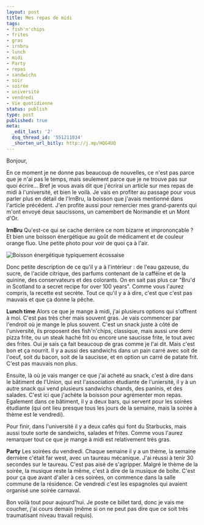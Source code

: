 ```yaml
---
layout: post
title: Mes repas de midi
tags:
- fish'n'chips
- frites
- gras
- irnbru
- lunch
- midi
- Party
- repas
- sandwichs
- soir
- soirée
- université
- vendredi
- Vie quotidienne
status: publish
type: post
published: true
meta:
  _edit_last: '2'
  dsq_thread_id: '551211034'
  _shorten_url_bitly: http://j.mp/HQG4UQ
---
```

Bonjour,

En ce moment je ne donne pas beaucoup de nouvelles, ce n'est pas parce que je n'ai pas le temps, mais seulement parce que je ne trouve pas sur quoi écrire... Bref je vous avais dit que j'écrirai un article sur mes repas de midi à l'université, et bien le voilà. Je vais en profiter au passage pour vous parler plus en détail de l'IrnBru, la boisson que j'avais mentionné dans l'article précédent. J'en profite aussi pour remercier mes grand-parents qui m'ont envoyé deux saucissons, un camembert de Normandie et un Mont d'Or.
<!--break-->
**IrnBru**
Qu'est-ce qui se cache derrière ce nom bizarre et imprononçable ? Et bien une boisson énergétique au goût de médicament et de couleur orange fluo. Une petite photo pour voir de quoi ça à l'air.

![Boisson énergétique typiquement écossaise](http://luxifer.fr/upload/24022009107.jpg "IrnBru")

Donc petite description de ce qu'il y a à l'intérieur : de l'eau gazeuse, du sucre, de l'acide citrique, des parfums contenant de la cafféine et de la quinine, des conservateurs et des colorants. On en sait pas plus car "Bru'd in Scotland to a secret recipe for over 100 years". Comme vous l'aurez compris, la recette est secrète. Tout ce qu'il y a à dire, c'est que c'est pas mauvais et que ça donne la pêche.

**Lunch time**
Alors ce que je mange à midi, j'ai plusieurs options qui s'offrent à moi. C'est pas très cher mais souvent gras. Je vais commencer par l'endroit où je mange le plus souvent. C'est un snack juste à côté de l'université, ils proposent des fish'n'chips, classique, mais aussi une demi pizza frite, ou un steak haché frit ou encore une saucisse frite, le tout avec des frites. Oui je sais ça fait beaucoup de gras comme je l'ai dit. Mais c'est bon et ça nourrit. Il y a aussi des sandwichs dans un pain carré avec soit de l'oeuf, soit du bacon, soit de la saucisse, et en option un carré de patate frit. C'est pas mauvais non plus.

Ensuite, là où je vais manger ce que j'ai acheté au snack, c'est à dire dans le bâtiment de l'Union, qui est l'association étudiante de l'uniersité, il y à un autre snack qui vend plusieurs sandwichs chands, des paninis, et des salades. C'est ici que j'achète la boisson pour agrémenter mon repas. Egalement dans ce bâtiment, il y a deux bars, qui servent pour les soirées étudiante (qui ont lieu presque tous les jours de la semaine, mais la soirée à thème est le vendredi).

Pour finir, dans l'université il y a deux cafés qui font du Starbucks, mais aussi toute sorte de sandwichs, salades et frites. Comme vous l'aurez remarquer tout ce que je mange à midi est relativement très gras.

**Party**
Les soirées du vendredi. Chaque semaine il y a un thème, la semaine dernière c'était far west, avec un taureau mécanique. J'ai réussi à tenir 30 secondes sur le taureau. C'est pas aisé de s'agripper. Malgré le thème de la soirée, la musique reste la même, c'est à dire de la musique de boîte. C'est pour ça que avant d'aller à ces soirées, on commence dans la salle commune de la résidence. Ce vendredi c'est les espagnoles qui avaient organisé une soirée carnaval.

Bon voilà tout pour aujourd'hui. Je poste ce billet tard, donc je vais me coucher, j'ai cours demain (même si on ne peut pas dire que ce soit très traumatisant niveau travail requis).

